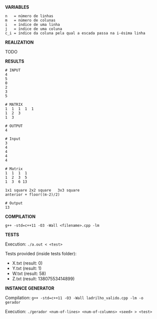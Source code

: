 **VARIABLES**

```
n   = número de linhas
m   = número de colunas
i   = índice de uma linha
j   = índice de uma coluna
c_i = índice da coluna pela qual a escada passa na i-ésima linha 
```

**REALIZATION**

TODO

**RESULTS**

```
# INPUT  
4
5
0
2
3
5

# MATRIX  
1  1  1  1  1  
1  2  3
1  3

# OUTPUT
4

# Input
3
4
4
4
4

# Matrix
1  1  1  1
1  2  3  5
1  3  6 13

1x1 square 2x2 square   3x3 square
anterior + floor((m-2)/2)

# Output
13
```

**COMPILATION**

`g++ -std=c++11 -O3 -Wall <filename>.cpp -lm`

**TESTS**

Execution:
`./a.out < <test>`

Tests provided (inside tests folder):
- X.txt (result: 0)
- Y.txt (result: 1)
- W.txt (result: 58)
- Z.txt (result: 13807553414899)

**INSTANCE GENERATOR**

Compilation:
`g++ -std=c++11 -O3 -Wall ladrilho_valido.cpp -lm -o gerador`

Execution:
`./gerador <num-of-lines> <num-of-columns> <seed> > <test>`